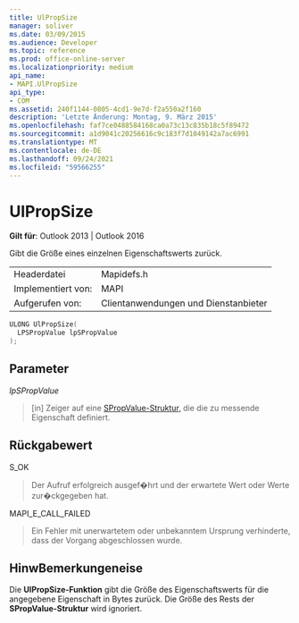 ```yaml
---
title: UlPropSize
manager: soliver
ms.date: 03/09/2015
ms.audience: Developer
ms.topic: reference
ms.prod: office-online-server
ms.localizationpriority: medium
api_name:
- MAPI.UlPropSize
api_type:
- COM
ms.assetid: 240f1144-0805-4cd1-9e7d-f2a550a2f160
description: 'Letzte Änderung: Montag, 9. März 2015'
ms.openlocfilehash: faf7ce0488584168ca0a73c13c835b18c5f89472
ms.sourcegitcommit: a1d9041c20256616c9c183f7d1049142a7ac6991
ms.translationtype: MT
ms.contentlocale: de-DE
ms.lasthandoff: 09/24/2021
ms.locfileid: "59566255"
---
```

# <a name="ulpropsize"></a>UlPropSize

  
  
**Gilt für**: Outlook 2013 | Outlook 2016 
  
Gibt die Größe eines einzelnen Eigenschaftswerts zurück. 
  
|||
|:-----|:-----|
|Headerdatei  <br/> |Mapidefs.h  <br/> |
|Implementiert von:  <br/> |MAPI  <br/> |
|Aufgerufen von:  <br/> |Clientanwendungen und Dienstanbieter  <br/> |
   
```cpp
ULONG UlPropSize(
  LPSPropValue lpSPropValue
);
```

## <a name="parameters"></a>Parameter

 _lpSPropValue_
  
> [in] Zeiger auf eine [SPropValue-Struktur,](spropvalue.md) die die zu messende Eigenschaft definiert. 
    
## <a name="return-value"></a>Rückgabewert

S_OK 
  
> Der Aufruf erfolgreich ausgef�hrt und der erwartete Wert oder Werte zur�ckgegeben hat. 
    
MAPI_E_CALL_FAILED 
  
> Ein Fehler mit unerwartetem oder unbekanntem Ursprung verhinderte, dass der Vorgang abgeschlossen wurde.
    
## <a name="remarks"></a>HinwBemerkungeneise

Die **UlPropSize-Funktion** gibt die Größe des Eigenschaftswerts für die angegebene Eigenschaft in Bytes zurück. Die Größe des Rests der **SPropValue-Struktur** wird ignoriert. 
  

